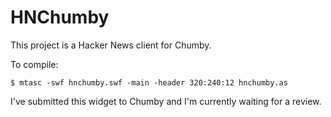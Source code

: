 # HNChumby

This project is a Hacker News client for Chumby.

To compile:

    $ mtasc -swf hnchumby.swf -main -header 320:240:12 hnchumby.as

I've submitted this widget to Chumby and I'm currently waiting for a review.

